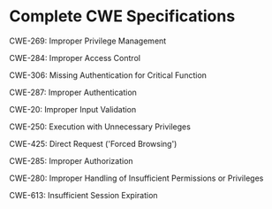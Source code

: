 

# Complete CWE Specifications

CWE-269: Improper Privilege Management

CWE-284: Improper Access Control

CWE-306: Missing Authentication for Critical Function

CWE-287: Improper Authentication

CWE-20: Improper Input Validation

CWE-250: Execution with Unnecessary Privileges

CWE-425: Direct Request ('Forced Browsing')

CWE-285: Improper Authorization

CWE-280: Improper Handling of Insufficient Permissions or Privileges 

CWE-613: Insufficient Session Expiration